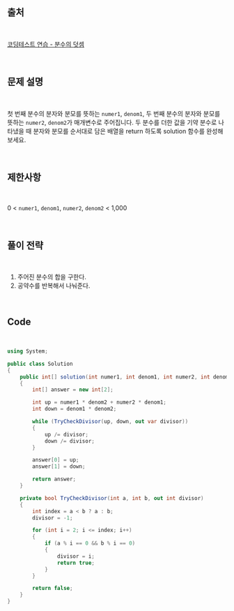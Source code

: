 ## 출처

<br>

[코딩테스트 연습 - 분수의 덧셈](https://school.programmers.co.kr/learn/courses/30/lessons/120808)

<br>

## 문제 설명

<br>

첫 번째 분수의 분자와 분모를 뜻하는 `numer1`, `denom1`, 두 번째 분수의 분자와 분모를 뜻하는 `numer2`, `denom2`가 매개변수로 주어집니다. 두 분수를 더한 값을 기약 분수로 나타냈을 때 분자와 분모를 순서대로 담은 배열을 return 하도록 solution 함수를 완성해보세요.

<br>

## 제한사항

<br>

0 < `numer1`, `denom1`, `numer2`, `denom2` < 1,000

<br>

## 풀이 전략

<br>
 
1. 주어진 분수의 합을 구한다.
2. 공약수를 반복해서 나눠준다.

<br>

## Code

<br>

```cs
using System;

public class Solution
{
    public int[] solution(int numer1, int denom1, int numer2, int denom2)
    {
        int[] answer = new int[2];

        int up = numer1 * denom2 + numer2 * denom1;
        int down = denom1 * denom2;

        while (TryCheckDivisor(up, down, out var divisor))
        {
            up /= divisor;
            down /= divisor;
        }

        answer[0] = up;
        answer[1] = down;

        return answer;
    }

    private bool TryCheckDivisor(int a, int b, out int divisor)
    {
        int index = a < b ? a : b;
        divisor = -1;

        for (int i = 2; i <= index; i++)
        {
            if (a % i == 0 && b % i == 0)
            {
                divisor = i;
                return true;
            }
        }

        return false;
    }
}
```